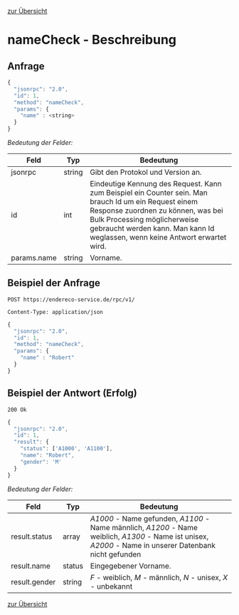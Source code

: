 [zur Übersicht](../readme.md)

# nameCheck - Beschreibung

## Anfrage

```javascript
{
  "jsonrpc": "2.0",
  "id": 1,
  "method": "nameCheck",
  "params": {
    "name" : <string>
  }  
}
```

*Bedeutung der Felder:*

| Feld | Typ | Bedeutung |
| ---- | --- | --------- |
| jsonrpc | string | Gibt den Protokol und Version an. |
| id | int | Eindeutige Kennung des Request. Kann zum Beispiel ein Counter sein. Man brauch Id um ein Request einem Response zuordnen zu können, was bei Bulk Processing möglicherweise gebraucht werden kann. Man kann Id weglassen, wenn keine Antwort erwartet wird. |
| params.name | string | Vorname. |

## Beispiel der Anfrage

```
POST https://endereco-service.de/rpc/v1/

Content-Type: application/json
```

```javascript
{
  "jsonrpc": "2.0",
  "id": 1,
  "method": "nameCheck",
  "params": {
    "name" : "Robert"
  }  
}
```

## Beispiel der Antwort (Erfolg)

```
200 Ok
```

```javascript
{
  "jsonrpc": "2.0",
  "id": 1,
  "result": {
    "status": ['A1000', 'A1100'],
    "name": "Robert",
    "gender": 'M'
  }
}
```

*Bedeutung der Felder:*

| Feld | Typ | Bedeutung |
| ---- | --- | --------- |
| result.status | array | *A1000* - Name gefunden, *A1100* - Name männlich, *A1200* - Name weiblich, *A1300* - Name ist unisex, *A2000* - Name in unserer Datenbank nicht gefunden |
| result.name | status | Eingegebener Vorname. |
| result.gender | string | *F* - weiblich, *M* - männlich, *N* - unisex, *X* - unbekannt |

[zur Übersicht](../readme.md)
